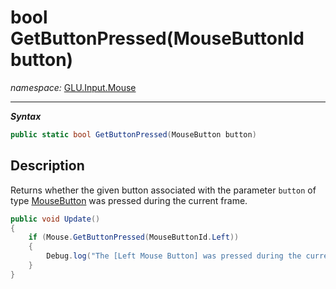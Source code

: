 ﻿# bool GetButtonPressed(MouseButtonId button)
*namespace:* [GLU.Input.Mouse](../mouse.md)

---
***Syntax***
```csharp
public static bool GetButtonPressed(MouseButton button)
```

## Description
Returns whether the given button associated with the parameter `button` of type [MouseButton](./MouseButton.md) was pressed during the current frame.

```csharp
public void Update()
{
    if (Mouse.GetButtonPressed(MouseButtonId.Left))
    {
        Debug.log("The [Left Mouse Button] was pressed during the current frame");
    }
}
```